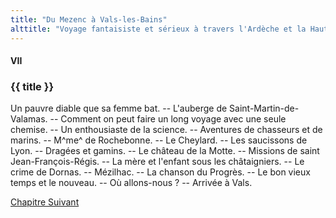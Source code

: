 ```yaml
---
title: "Du Mezenc à Vals-les-Bains"
alttitle: "Voyage fantaisiste et sérieux à travers l'Ardèche et la Haute-Loire"
---
```


#### VII

### {{ title }}

<div class="tltr">

Un pauvre diable que sa femme bat. -- L'auberge de Saint-Martin-de-Valamas. --
Comment on peut faire un long voyage avec une seule chemise. -- Un enthousiaste
de la science. -- Aventures de chasseurs et de marins. -- M^me^ de Rochebonne.
-- Le Cheylard. -- Les saucissons de Lyon. -- Dragées et gamins. -- Le château
de la Motte. -- Missions de saint Jean-François-Régis. -- La mère et l'enfant
sous les châtaigniers. -- Le crime de Dornas. -- Mézilhac. -- La chanson du
Progrès. -- Le bon vieux temps et le nouveau. -- Où allons-nous ? -- Arrivée à
Vals.

</div>

<div id="next">

[Chapitre Suivant](08.html)

</div>
